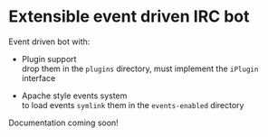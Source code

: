 # Extensible event driven IRC bot

Event driven bot with:

 *  Plugin support  
    drop them in the `plugins` directory, must implement the `iPlugin` interface

 *  Apache style events system  
    to load events `symlink` them in the `events-enabled` directory

Documentation coming soon!